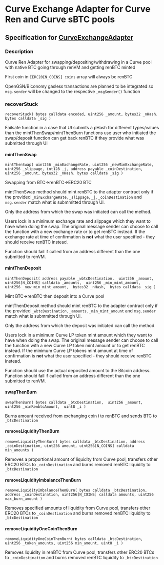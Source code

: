 # Curve Exchange Adapter for Curve Ren and Curve sBTC pools

## Specification for [CurveExchangeAdapter](https://github.com/pengiundev/CurveExchangeAdapter/blob/master/truffle/contracts/CurveExchangeAdapterSBTC.sol)

### Description

Curve Ren Adapter for swapping/depositing/withdrawing in a Curve pool with native BTC going through renVM and getting renBTC minted

First coin in `IERC20[N_COINS] coins` array will always be renBTC

OpenGSN/Biconomy gasless transactions are planned to be integrated so `msg.sender` will be changed to the respective `_msgSender()` function

### recoverStuck

`
recoverStuck(
    bytes calldata encoded,
    uint256 _amount,
    bytes32 _nHash,
    bytes calldata _sig
)
`

Failsafe function in a case that UI submits a pHash for different types/values than the mintThenSwap/mintThenBurn functions use
user who initiated the swap/deposit function can get back renBTC if they provide what was submitted through UI

#### mintThenSwap

`mintThenSwap(
    uint256 _minExchangeRate,
    uint256 _newMinExchangeRate,
    uint256 _slippage,
    int128 _j,
    address payable _coinDestination,
    uint256 _amount,
    bytes32 _nHash,
    bytes calldata _sig
)
`

Swapping from BTC->renBTC->ERC20 BTC

mintThenSwap method should mint renBTC to the adapter contract only if the provided 
`_minExchangeRate`, `_slippage`, `_j`, `_coinDestination` and `msg.sender` match what is submmitted through UI.

Only the address from which the swap was initiated can call the method.

Users lock in a minimum exchange rate and slippage which they want to have when doing the swap.
The original message sender can choose to call the function with a new exchange rate or to get renBTC instead.
If the exchange rate at time of confirmation is **not** what the user specified - they should receive renBTC instead.

Function should fail if called from an address different than the one submitted to renVM.

#### mintThenDeposit

`
mintThenDeposit(
    address payable _wbtcDestination, 
    uint256 _amount, 
    uint256[N_COINS] calldata _amounts, 
    uint256 _min_mint_amount, 
    uint256 _new_min_mint_amount, 
    bytes32 _nHash, 
    bytes calldata _sig
)
`


Mint BTC->renBTC then deposit into a Curve pool

mintThenDeposit method should mint renBTC to the adapter contract only if the provided 
`_wbtcDestination`, `_amounts`, `_min_mint_amount` and `msg.sender` match what is submmitted through UI.

Only the address from which the deposit was initiated can call the method.

Users lock in a minimum Curve LP token mint amount which they want to have when doing the swap.
The original message sender can choose to call the function with a new Curve LP token mint amount or to get renBTC instead.
If the minimum Curve LP tokens mint amount at time of confirmation is **not** what the user specified - they should receive renBTC instead.

Function should use the actual deposited amount to the Bitcoin address.
Function should fail if called from an address different than the one submitted to renVM.

#### swapThenBurn

`swapThenBurn(
	bytes calldata _btcDestination, 
	uint256 _amount, 
	uint256 _minRenbtcAmount, 
	uint8 _i
	)
`

Burns amount received from exchanging coin i to renBTC and sends BTC to `_btcDestination`

#### removeLiquidityThenBurn

`
removeLiquidityThenBurn(
	bytes calldata _btcDestination,
	address _coinDestination,
	uint256 amount,
	uint256[N_COINS] calldata min_amounts
)
`

Removes a proportional amount of liquidity from Curve pool, transfers other ERC20 BTCs to `_coinDestination`
and burns removed renBTC liquidity to `_btcDestination`

#### removeLiquidityImbalanceThenBurn

`
removeLiquidityImbalanceThenBurn(
	bytes calldata _btcDestination,
	address _coinDestination,
	uint256[N_COINS] calldata amounts,
	uint256 max_burn_amount
)
`

Removes specified amounts of liquidity from Curve pool, transfers other ERC20 BTCs to `_coinDestination`
and burns removed renBTC liquidity to `_btcDestination`

#### removeLiquidityOneCoinThenBurn

`
removeLiquidityOneCoinThenBurn(
	bytes calldata _btcDestination,
	uint256 _token_amounts,
	uint256 min_amount,
	uint8 _i
)
`

Removes liquidity in renBTC from Curve pool, transfers other ERC20 BTCs to `_coinDestination`
and burns removed renBTC liquidity to `_btcDestination`